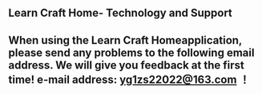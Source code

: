 ## Learn Craft Home- Technology and Support


## When using the Learn Craft Homeapplication, please send any problems to the following email address. We will give you feedback at the first time! e-mail address: yg1zs22022@163.com ！
